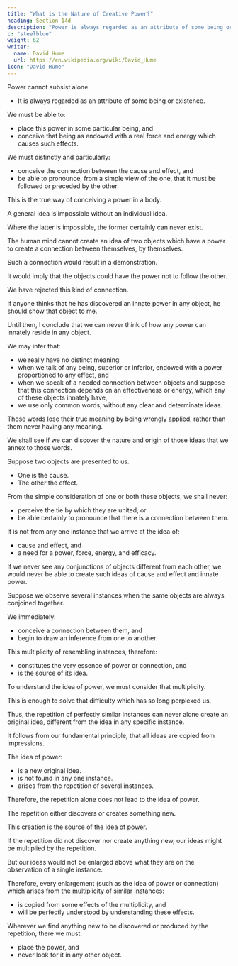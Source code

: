 ```yaml
---
title: "What is the Nature of Creative Power?"
heading: Section 14d
description: "Power is always regarded as an attribute of some being or existence."
c: "steelblue"
weight: 62
writer:
  name: David Hume
  url: https://en.wikipedia.org/wiki/David_Hume
icon: "David Hume"
---
```




Power cannot subsist alone.
- It is always regarded as an attribute of some being or existence.

We must be able to:
- place this power in some particular being, and
- conceive that being as endowed with a real force and energy which causes such effects.

We must distinctly and particularly:
- conceive the connection between the cause and effect, and
- be able to pronounce, from a simple view of the one, that it must be followed or preceded by the other.

This is the true way of conceiving a power in a body.

A general idea is impossible without an individual idea.

Where the latter is impossible, the former certainly can never exist.

The human mind cannot create an idea of two objects which have a power to create a connection between themselves, by themselves.

Such a connection would result in a demonstration.

It would imply that the objects could have the power not to follow the other.

We have rejected this kind of connection.

If anyone thinks that he has discovered an innate power in any object, he should show that object to me.

Until then, I conclude that we can never think of how any power can innately reside in any object.

We may infer that:
- we really have no distinct meaning:
- when we talk of any being, superior or inferior, endowed with a power proportioned to any effect, and
- when we speak of a needed connection between objects and suppose that this connection depends on an effectiveness or energy, which any of these objects innately have,
- we use only common words, without any clear and determinate ideas.

Those words lose their true meaning by being wrongly applied, rather than them never having any meaning.

We shall see if we can discover the nature and origin of those ideas that we annex to those words.

Suppose two objects are presented to us.
- One is the cause.
- The other the effect.

From the simple consideration of one or both these objects, we shall never:
- perceive the tie by which they are united, or
- be able certainly to pronounce that there is a connection between them.

It is not from any one instance that we arrive at the idea of:
- cause and effect, and
- a need for a power, force, energy, and efficacy.

If we never see any conjunctions of objects different from each other, we would never be able to create such ideas of cause and effect and innate power.

Suppose we observe several instances when the same objects are always conjoined together.

We immediately:
- conceive a connection between them, and
- begin to draw an inference from one to another.

This multiplicity of resembling instances, therefore:
- constitutes the very essence of power or connection, and
- is the source of its idea.

To understand the idea of power, we must consider that multiplicity.

This is enough to solve that difficulty which has so long perplexed us.

Thus, the repetition of perfectly similar instances can never alone create an original idea, different from the idea in any specific instance.

It follows from our fundamental principle, that all ideas are copied from impressions.

The idea of power:
- is a new original idea.
- is not found in any one instance.
- arises from the repetition of several instances.

Therefore, the repetition alone does not lead to the idea of power.

The repetition either discovers or creates something new.

This creation is the source of the idea of power.

If the repetition did not discover nor create anything new, our ideas might be multiplied by the repetition.

But our ideas would not be enlarged above what they are on the observation of a single instance.

Therefore, every enlargement (such as the idea of power or connection) which arises from the multiplicity of similar instances:
- is copied from some effects of the multiplicity, and
- will be perfectly understood by understanding these effects.

Wherever we find anything new to be discovered or produced by the repetition, there we must:
- place the power, and
- never look for it in any other object.
